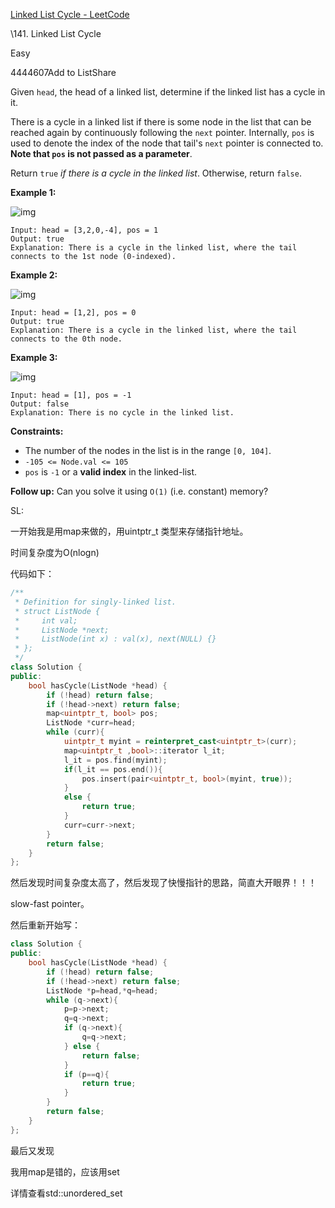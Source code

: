 [Linked List Cycle - LeetCode](https://leetcode.com/problems/linked-list-cycle/)

\141. Linked List Cycle

Easy

4444607Add to ListShare

Given `head`, the head of a linked list, determine if the linked list has a cycle in it.

There is a cycle in a linked list if there is some node in the list that can be reached again by continuously following the `next` pointer. Internally, `pos` is used to denote the index of the node that tail's `next` pointer is connected to. **Note that `pos` is not passed as a parameter**.

Return `true` *if there is a cycle in the linked list*. Otherwise, return `false`.

 

**Example 1:**

![img](https://assets.leetcode.com/uploads/2018/12/07/circularlinkedlist.png)

```
Input: head = [3,2,0,-4], pos = 1
Output: true
Explanation: There is a cycle in the linked list, where the tail connects to the 1st node (0-indexed).
```

**Example 2:**

![img](https://assets.leetcode.com/uploads/2018/12/07/circularlinkedlist_test2.png)

```
Input: head = [1,2], pos = 0
Output: true
Explanation: There is a cycle in the linked list, where the tail connects to the 0th node.
```

**Example 3:**

![img](https://assets.leetcode.com/uploads/2018/12/07/circularlinkedlist_test3.png)

```
Input: head = [1], pos = -1
Output: false
Explanation: There is no cycle in the linked list.
```

 

**Constraints:**

- The number of the nodes in the list is in the range `[0, 104]`.
- `-105 <= Node.val <= 105`
- `pos` is `-1` or a **valid index** in the linked-list.

 

**Follow up:** Can you solve it using `O(1)` (i.e. constant) memory?



SL:

一开始我是用map来做的，用uintptr_t 类型来存储指针地址。

时间复杂度为O(nlogn)

代码如下：

```c++
/**
 * Definition for singly-linked list.
 * struct ListNode {
 *     int val;
 *     ListNode *next;
 *     ListNode(int x) : val(x), next(NULL) {}
 * };
 */
class Solution {
public:
    bool hasCycle(ListNode *head) {
        if (!head) return false;
        if (!head->next) return false;
        map<uintptr_t, bool> pos;
        ListNode *curr=head;
        while (curr){
            uintptr_t myint = reinterpret_cast<uintptr_t>(curr);
            map<uintptr_t ,bool>::iterator l_it;
            l_it = pos.find(myint);
            if(l_it == pos.end()){
                pos.insert(pair<uintptr_t, bool>(myint, true));
            }
            else {
                return true;
            }
            curr=curr->next;
        }
        return false;
    }
};
```

然后发现时间复杂度太高了，然后发现了快慢指针的思路，简直大开眼界！！！

slow-fast pointer。

然后重新开始写：

```c++
class Solution {
public:
    bool hasCycle(ListNode *head) {
        if (!head) return false;
        if (!head->next) return false;
        ListNode *p=head,*q=head;
        while (q->next){
            p=p->next;
            q=q->next;
            if (q->next){
                q=q->next;
            } else {
                return false;
            }
            if (p==q){
                return true;
            }
        }
        return false;
    }
};
```

最后又发现

我用map是错的，应该用set

详情查看std::unordered_set

